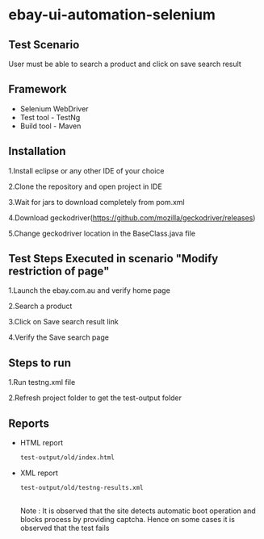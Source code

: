 # ebay-ui-automation-selenium

## Test Scenario

User must be able to search a product and click on save search result

## Framework

- Selenium WebDriver
- Test tool - TestNg
- Build tool - Maven


## Installation

1.Install eclipse or any other IDE of your choice

2.Clone the repository and open project in IDE

3.Wait for jars to download completely from pom.xml

4.Download geckodriver(https://github.com/mozilla/geckodriver/releases)

5.Change geckodriver location in the BaseClass.java file

## Test Steps Executed in scenario "Modify restriction of page"

1.Launch the ebay.com.au and verify home page

2.Search a product 

3.Click on Save search result link

4.Verify the Save search page

## Steps to run

1.Run testng.xml file

2.Refresh project folder to get the test-output folder


## Reports

- HTML report

  ```sh
  test-output/old/index.html
  ```

- XML report

  ```sh
  test-output/old/testng-results.xml
 
  ```
  
  Note : It is observed that the site detects automatic boot operation and blocks process by providing captcha. Hence on some cases it is observed that the test fails
